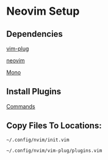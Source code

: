 # Neovim Setup

## Dependencies
[vim-plug](https://github.com/junegunn/vim-plug)

[neovim](https://neovim.io/)

[Mono](https://www.mono-project.com/download/stable/#download-lin)

## Install Plugins
[Commands](https://github.com/junegunn/vim-plug#commands)


## Copy Files To Locations:
```~/.config/nvim/init.vim```

```~/.config/nvim/vim-plug/plugins.vim```
